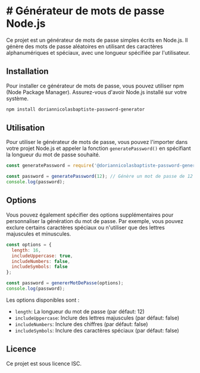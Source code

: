 # # Générateur de mots de passe Node.js

Ce projet est un générateur de mots de passe simples écrits en Node.js. Il génère des mots de passe aléatoires en utilisant des caractères alphanumériques et spéciaux, avec une longueur spécifiée par l'utilisateur.


## Installation

Pour installer ce générateur de mots de passe, vous pouvez utiliser npm (Node Package Manager). Assurez-vous d'avoir Node.js installé sur votre système.
```bash 
npm install doriannicolasbaptiste-password-generator
```

## Utilisation

Pour utiliser le générateur de mots de passe, vous pouvez l'importer dans votre projet Node.js et appeler la fonction `generatePassword()` en spécifiant la longueur du mot de passe souhaité.

```javascript
const generatePassword = require('@doriannicolasbaptiste-password-generator/genererMotDePasse');

const password = generatePassword(12); // Génère un mot de passe de 12 caractères
console.log(password);
```



## Options

Vous pouvez également spécifier des options supplémentaires pour personnaliser la génération du mot de passe. Par exemple, vous pouvez exclure certains caractères spéciaux ou n'utiliser que des lettres majuscules et minuscules.

```javascript
const options = {
  length: 16,
  includeUppercase: true,
  includeNumbers: false,
  includeSymbols: false
};

const password = genererMotDePasse(options);
console.log(password);

```

Les options disponibles sont :

-   `length`: La longueur du mot de passe (par défaut: 12)
-   `includeUppercase`: Inclure des lettres majuscules (par défaut: false)
-   `includeNumbers`: Inclure des chiffres (par défaut: false)
-   `includeSymbols`: Inclure des caractères spéciaux (par défaut: false)

## Licence

Ce projet est sous licence ISC.
